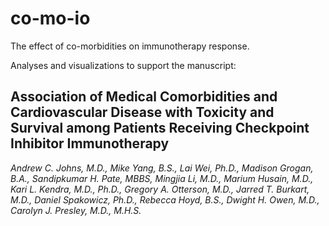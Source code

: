 # co-mo-io
The effect of co-morbidities on immunotherapy response.

Analyses and visualizations to support the manuscript:

## Association of Medical Comorbidities and Cardiovascular Disease with Toxicity and Survival among Patients Receiving Checkpoint Inhibitor Immunotherapy  
 
_Andrew C. Johns, M.D., Mike Yang, B.S., Lai Wei, Ph.D., Madison Grogan, B.A., Sandipkumar H. Pate, MBBS, Mingjia Li, M.D., Marium Husain, M.D., Kari L. Kendra, M.D., Ph.D., Gregory A. Otterson, M.D., Jarred T. Burkart, M.D., Daniel Spakowicz, Ph.D., Rebecca Hoyd, B.S., Dwight H. Owen, M.D., Carolyn J. Presley, M.D., M.H.S._ 
